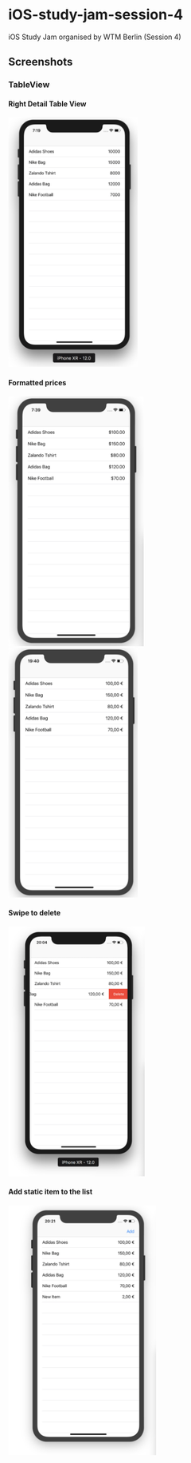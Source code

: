 # iOS-study-jam-session-4
iOS Study Jam organised by WTM Berlin (Session 4)

## Screenshots

### TableView

#### Right Detail Table View
<img src="https://github.com/rohan20/iOS-study-jam-session-4/blob/master/basic_table_view.png" height="500">

#### Formatted prices

<img src="https://github.com/rohan20/iOS-study-jam-session-4/blob/master/formatted_currency_dollar.png" height="500"> <img src="https://github.com/rohan20/iOS-study-jam-session-4/blob/master/formatted_currency_euro.png" height="500">

#### Swipe to delete

<img src="https://github.com/rohan20/iOS-study-jam-session-4/blob/master/delete_item_from_list.png" height="500">

#### Add static item to the list

<img src="https://github.com/rohan20/iOS-study-jam-session-4/blob/master/add_static_item.png" height="500">
